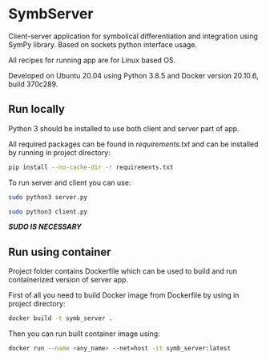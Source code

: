 # SymbServer

Client-server application for symbolical differentiation and integration using SymPy library. Based on sockets python interface usage.

All recipes for running app are for Linux based OS.

Developed on Ubuntu 20.04 using Python 3.8.5 and Docker version 20.10.6, build 370c289.

## Run locally

Python 3 should be installed to use both client and server part of app.

All required packages can be found in *requirements.txt* and can be installed by running in project directory:

```bash
pip install --no-cache-dir -r requirements.txt
```
To run server and client you can use:

```bash
sudo python3 server.py
```

```bash
sudo python3 client.py
```
***SUDO IS NECESSARY***

## Run using container

Project folder contains Dockerfile which can be used to build and run containerized version of server app.

First of all you need to build Docker image from Dockerfile by using in project directory:

```bash
docker build -t symb_server .
```
Then you can run built container image using:

```bash
docker run --name <any_name> --net=host -it symb_server:latest
```

